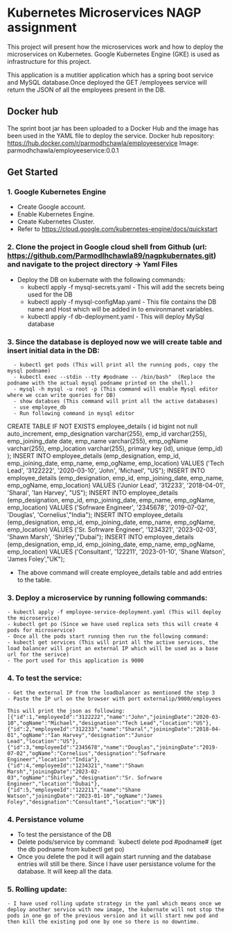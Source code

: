 # Kubernetes Microservices NAGP assignment
This project will present how the microservices work and how to deploy the microservices on Kubernetes.
Google Kubernetes Engine (GKE) is used as infrastructure for this project.

This application is a mutitier application which has a spring boot service and MySQL database.Once deployed the GET /employees service will return the JSON of all the employees present in the DB.

## Docker hub
The sprint boot jar has been uploaded to a Docker Hub and the image has been used in the YAML file to deploy the service. 
Docker hub repository: https://hub.docker.com/r/parmodhchawla/employeeservice
Image:  parmodhchawla/employeeservice:0.0.1 
 
## Get Started
### 1. Google Kubernetes Engine
- Create Google account.
- Enable Kubernetes Engine.
- Create Kubernetes Cluster.
- Refer to https://cloud.google.com/kubernetes-engine/docs/quickstart

### 2. Clone the project in Google cloud shell from Github (url: https://github.com/Parmodlhchawla89/nagpkubernates.git) and navigate to the project directory -> Yaml Files
  - Deploy the DB on kubernate with the following commands:
      - kubectl apply -f mysql-secrets.yaml - This will add the secrets being used for the DB
      - kubectl apply -f mysql-configMap.yaml - This file contains the DB name and Host which will be added in to environmanet variables.
      - kubectl apply -f db-deployment.yaml - This will deploy MySql database
      
### 3. Since the database is deployed now we will create table and insert initial data in the DB:
      - kubectl get pods (This will print all the running pods, copy the mysql podname)
      - kubectl exec --stdin --tty #podname -- /bin/bash"  (Replace the podname with the actual mysql podname printed on the shell.)
      - mysql -h mysql -u root -p (This command will enable Mysql editor where we ccan write queries for DB)
      - show databses (This command will print all the active databases)
      - use employee_db 
      - Run following command in mysql editor
      
CREATE TABLE IF NOT EXISTS employee_details (
	id bigint not null auto_increment,
        emp_designation varchar(255),
        emp_id varchar(255),
        emp_joining_date date,
        emp_name varchar(255),
        emp_ogName varchar(255),
        emp_location varchar(255),
        primary key (id),
        unique (emp_id)
);
INSERT INTO employee_details (emp_designation, emp_id, emp_joining_date, emp_name, emp_ogName, emp_location) VALUES ('Tech Lead', '3122222', '2020-03-10', 'John', 'Michael', "US");
INSERT INTO employee_details (emp_designation, emp_id, emp_joining_date, emp_name, emp_ogName, emp_location) VALUES ('Junior Lead', '312233', '2018-04-01', 'Sharal', 'Ian Harvey', "US");
INSERT INTO employee_details (emp_designation, emp_id, emp_joining_date, emp_name, emp_ogName, emp_location) VALUES ('Sofrware Engineer', '2345678', '2019-07-02', 'Douglas', 'Cornelius',"India");
INSERT INTO employee_details (emp_designation, emp_id, emp_joining_date, emp_name, emp_ogName, emp_location) VALUES ('Sr. Sofrware Engineer', '1234321', '2023-02-03', 'Shawn Marsh', 'Shirley',"Dubai");
INSERT INTO employee_details (emp_designation, emp_id, emp_joining_date, emp_name, emp_ogName, emp_location) VALUES ('Consultant', '122211', '2023-01-10', 'Shane Watson', 'James Foley',"UK");

- The above command will create employee_details table and add entries to the table.

### 3. Deploy a microservice by running following commands:
    - kubectl apply -f employee-service-deployment.yaml (This will deploy the microservice)
    - kubectl get po (Since we have used replica sets this will create 4 pods for microservice)
    - Once all the pods start running then run the following command:
    - kubectl get services (This will print all the active services, the load balancer will print an external IP which will be used as a base url for the serivce)
    - The port used for this application is 9000
    
### 4. To test the service:
    - Get the external IP from the loadbalancer as mentioned the step 3
    - Paste the IP url on the browser with port externalip/9000/employees
    
    This will print the json as following:
    [{"id":1,"employeeId":"3122222","name":"John","joiningDate":"2020-03-10","ogName":"Michael","designation":"Tech Lead","location":"US"},{"id":2,"employeeId":"312233","name":"Sharal","joiningDate":"2018-04-01","ogName":"Ian Harvey","designation":"Junior Lead","location":"US"},{"id":3,"employeeId":"2345678","name":"Douglas","joiningDate":"2019-07-02","ogName":"Cornelius","designation":"Sofrware Engineer","location":"India"},{"id":4,"employeeId":"1234321","name":"Shawn Marsh","joiningDate":"2023-02-03","ogName":"Shirley","designation":"Sr. Sofrware Engineer","location":"Dubai"},{"id":5,"employeeId":"122211","name":"Shane Watson","joiningDate":"2023-01-10","ogName":"James Foley","designation":"Consultant","location":"UK"}]

### 4. Persistance volume
- To test the persistance of the DB
- Delete pods/service by command: `kubectl delete pod #podname#  (get the db podname from kubectl get po)
- Once you delete the pod it will again start running and the database entries will still be there. Since I have user persistance volume for the database. It will keep all the data.

### 5. Rolling update:
    - I have used rolling update strategy in the yaml which means once we deploy another service with new image, the kubernate will not stop the pods in one go of the previous version and it will start new pod and then kill the existing pod one by one so there is no downtime.
